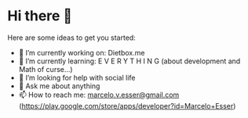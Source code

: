 # Hi there 👋

Here are some ideas to get you started:

- 🔭 I’m currently working on: Dietbox.me
- 🌱 I’m currently learning: E V E R Y T H I N G (about development and Math of curse...)
- 🤔 I’m looking for help with social life
- 💬 Ask me about anything
- 📫 How to reach me: marcelo.v.esser@gmail.com (https://play.google.com/store/apps/developer?id=Marcelo+Esser)

